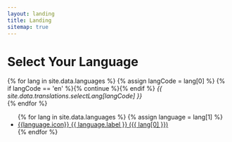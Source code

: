 ```yaml
---
layout: landing
title: Landing
sitemap: true
---
```


<h1>Select Your Language</h1>
{% for lang in site.data.languages %}
  {% assign langCode = lang[0] %}
  {% if langCode == 'en' %}{% continue %}{% endif %}
  <em>{{ site.data.translations.selectLang[langCode] }}</em><br />
{% endfor %}
<ul class="languages">
{% for lang in site.data.languages %}
{% assign language = lang[1] %}
<li><a href="/{{lang[0]}}">{{language.icon}} {{ language.label }} ({{ lang[0] }})</a></li>
{% endfor %}
</ul>